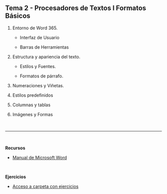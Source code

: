 **Tema 2 - Procesadores de Textos I Formatos Básicos**
------------------------------------------------------

1.  Entorno de Word 365.

    -   Interfaz de Usuario

    -   Barras de Herramientas

2.  Estructura y apariencia del texto.

    -   Estilos y Fuentes.

    -   Formatos de párrafo.

3.  Numeraciones y Viñetas.

4.  Estilos predefinidos

5.  Columnas y tablas

6.  Imágenes y Formas

 

***

 

**Recursos**

-   [Manual de Microsoft Word](Manual%20de%20Microsoft%20Word%202016.pdf)

 

**Ejercicios**

-   [Acceso a carpeta con ejercicios  ](./Ejercicios)
